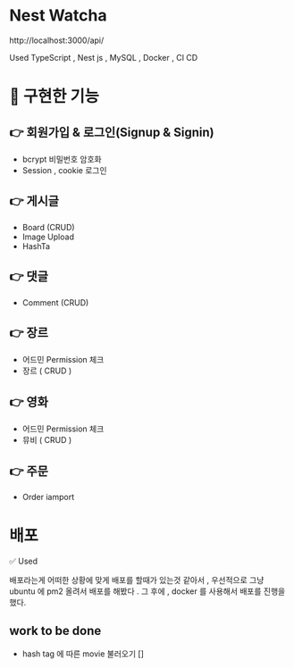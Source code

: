 # Nest Watcha

http://localhost:3000/api/

Used TypeScript , Nest js , MySQL , Docker , CI CD

# 📌 구현한 기능

## 👉 회원가입 & 로그인(Signup & Signin)

- bcrypt 비밀번호 암호화
- Session , cookie 로그인

## 👉 게시글

- Board (CRUD)
- Image Upload
- HashTa

## 👉 댓글

- Comment (CRUD)

## 👉 장르

- 어드민 Permission 체크
- 장르 ( CRUD )

## 👉 영화

- 어드민 Permission 체크
- 뮤비 ( CRUD ) 

## 👉 주문

- Order iamport


# 배포 

✅ Used

배포라는게 어떠한 상황에 맞게 배포를 할때가 있는것 같아서 ,
우선적으로 그냥 ubuntu 에 pm2 올려서 배포를 해봤다 .
그 후에 , docker 를 사용해서 배포를 진행을 했다.

## work to be done

- hash tag 에 따른 movie 불러오기 []
